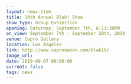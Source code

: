 ```yaml
---
layout: news-item
title: 14th Annual Blab! Show
show_type: Group Exhibition
opening: Saturday, September 7th, 8-11:30PM
on_view: September 7th - September 28th, 2019
venue: Copro Gallery
location: Los Angeles
link: http://www.copronason.com/blab19/
image_url:
date: 2019-09-07 06:00:00
current: false
tags: news
---
```

